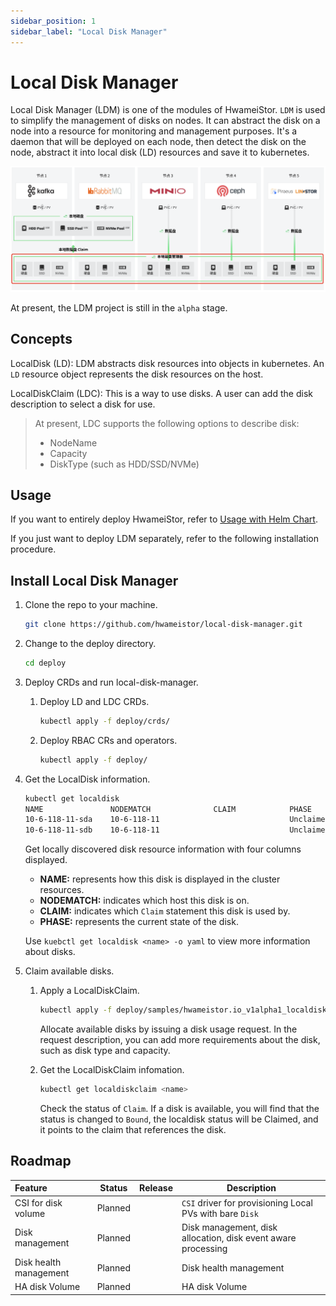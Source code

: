 ```yaml
---
sidebar_position: 1
sidebar_label: "Local Disk Manager"
---
```


# Local Disk Manager

Local Disk Manager (LDM) is one of the modules of HwameiStor. `LDM` is used to simplify the management of disks on nodes. It can abstract the disk on a node into a resource for monitoring and management purposes. It's a daemon that will be deployed on each node, then detect the disk on the node, abstract it into local disk (LD) resources and save it to kubernetes.

![LDM 架构图](../../img/ldm.png)

At present, the LDM project is still in the `alpha` stage.

## Concepts

LocalDisk (LD): LDM abstracts disk resources into objects in kubernetes. An `LD` resource object represents the disk resources on the host.

LocalDiskClaim (LDC): This is a way to use disks. A user can add the disk description to select a disk for use.

> At present, LDC supports the following options to describe disk:
> 
> - NodeName
> - Capacity
> - DiskType (such as HDD/SSD/NVMe)

## Usage

If you want to entirely deploy HwameiStor, refer to [Usage with Helm Chart](../../quick_start/install/deploy.md).

If you just want to deploy LDM separately, refer to the following installation procedure.

## Install Local Disk Manager

1. Clone the repo to your machine.

    ```bash
    git clone https://github.com/hwameistor/local-disk-manager.git
    ```

2. Change to the deploy directory.

    ```bash
    cd deploy
    ```

3. Deploy CRDs and run local-disk-manager.

    1. Deploy LD and LDC CRDs.

        ```bash
        kubectl apply -f deploy/crds/
        ```

    2. Deploy RBAC CRs and operators.

        ```bash
        kubectl apply -f deploy/
        ```

4. Get the LocalDisk information.

    ```bash
    kubectl get localdisk
    NAME               NODEMATCH              CLAIM            PHASE
    10-6-118-11-sda    10-6-118-11                             Unclaimed
    10-6-118-11-sdb    10-6-118-11                             Unclaimed
    ```

    Get locally discovered disk resource information with four columns displayed.

    - **NAME:** represents how this disk is displayed in the cluster resources.
    - **NODEMATCH:** indicates which host this disk is on.
    - **CLAIM:** indicates which `Claim` statement this disk is used by.
    - **PHASE:** represents the current state of the disk.

    Use `kuebctl get localdisk <name> -o yaml` to view more information about disks.

5. Claim available disks.

    1. Apply a LocalDiskClaim.

        ```bash
        kubectl apply -f deploy/samples/hwameistor.io_v1alpha1_localdiskclaim_cr.yaml
        ```

        Allocate available disks by issuing a disk usage request. In the request description, you can add more requirements about the disk, such as disk type and capacity.

    2. Get the LocalDiskClaim infomation.

        ```bash
        kubectl get localdiskclaim <name>
        ```

        Check the status of `Claim`. If a disk is available, you will find that the status is changed to `Bound`, the localdisk status will be Claimed, and it points to the claim that references the disk.

## Roadmap

| Feature| Status| Release| Description
|:----------|----------|----------|----------
| CSI for disk volume| Planned| | `CSI` driver for provisioning Local PVs with bare `Disk`
| Disk management| Planned| | Disk management, disk allocation, disk event aware processing
| Disk health management| Planned| | Disk health management
| HA disk Volume| Planned| | HA disk Volume
